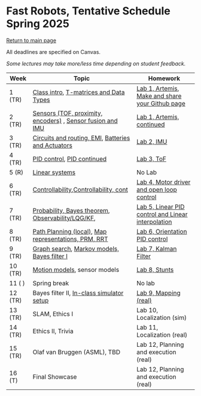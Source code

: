 # Fast Robots, Tentative Schedule Spring 2025
[Return to main page](./index.md)

All deadlines are specified on Canvas.

*Some lectures may take more/less time depending on student feedback.*


| Week    | Topic                                                                | Homework                                                                                   |
| ------- | -------------------------------------------------------------------- | ------------------------------------------------------------------------------------------ |
| 1  (TR) | [Class intro](./lectures/FastRobots2025_Lecture1_Introduction.pdf), [T-matrices and Data Types](./lectures/FastRobots2025_Lecture2_Tmatrices.pdf)         | [Lab 1, Artemis](labs/Lab1.md), [Make and share your Github page ](./tutorials/webpage_help.md) |
| 2  (TR) | [Sensors (TOF, proximity, encoders)](./lectures/FastRobots2025_Lecture3_Sensors.pdf) , [Sensor fusion and IMU](./lectures/FastRobots2025_Lecture4_SensorFusionIMU.pdf)            | [Lab 1, Artemis, continued](labs/Lab1.md)                                                  |
| 3  (TR) | [Circuits and routing, EMI](./lectures/FastRobots2025_Lecture5_EMIRouting.pdf), [Batteries and Actuators](./lectures/FastRobots2025_Lecture6_BatteryActuator.pdf)                               | [Lab 2, IMU](labs/Lab2.md)                                                           | 
| 4  (TR) | [PID control](./lectures/FastRobots2025_Lecture7_PID.pdf), [PID continued](./lectures/FastRobots2025_Lecture8_PIDcont.pdf)                                          | [Lab 3, ToF](labs/Lab3.md)                                                           |
| 5  (R) | [Linear systems](./lectures/FastRobots2025_Lecture9_LinearSystems.pdf)                                        | No Lab                            |
| 6  (TR) | [Controllability](./lectures/FastRobots2025_Lecture10_Controllability.pdf),[Controllability, cont](./lectures/FastRobots2025_Lecture11_Controllabilitycont.pdf)                                                  | [Lab 4, Motor driver and open loop control](labs/Lab4.md)                                                                         |
| 7  (TR) | [Probability, Bayes theorem](./lectures/FastRobots-12-Probability_BayesTheorem.pdf), [Observability/LQG/KF](./lectures/FastRobots2025_Lecture13_Observability.pdf),                                     | [Lab 5, Linear PID control and Linear interpolation](labs/Lab5.md)                                            |
| 8  (TR) | [Path Planning (local)](./lectures/FastRobots2025_Lecture14_KFcont.pdf), [Map representations, PRM, RRT](./lectures/FastRobots2025_Lecture15_mapsgraphs.pdf)                                              | [Lab 6, Orientation PID control](labs/Lab6.md)                              |
| 9  (TR) | [Graph search](./lectures/FastRobots2025_Lecture16_graphsearch.pdf), [Markov models, Bayes filter I](./lectures/FastRobots2025_Lecture17_markov_bayesfilter1.pdf)                            | [Lab 7, Kalman Filter](labs/Lab7.md)                                                         |
| 10 (TR) | [Motion models](./lectures/FastRobots2025_Lecture18_motionmodels.pdf), sensor models                         | [Lab 8, Stunts](labs/Lab8.md)                                                     |
| 11 (  ) | Spring break                                                         | No lab                                                                          |
| 12 (TR) | Bayes filter II, [In-class simulator setup](FastRobots-Sim.md)       | [Lab 9, Mapping (real)](labs/Lab9.md)                                               |
| 13 (TR) | SLAM, Ethics I                                                       | Lab 10, Localization (sim)                                          |
| 14 (TR) | Ethics II, Trivia                                                    | Lab 11, Localization (real)                                         |
| 15 (TR) | Olaf van Bruggen (ASML), TBD    | Lab 12, Planning and execution (real)                              |
| 16 (T)  | Final Showcase                                                       | Lab 12, Planning and execution (real)                               |

